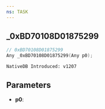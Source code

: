 ```yaml
---
ns: TASK
---
```

## _0xBD70108D01875299

```c
// 0xBD70108D01875299
Any _0xBD70108D01875299(Any p0);
```

```
NativeDB Introduced: v1207
```

## Parameters
* **p0**:
